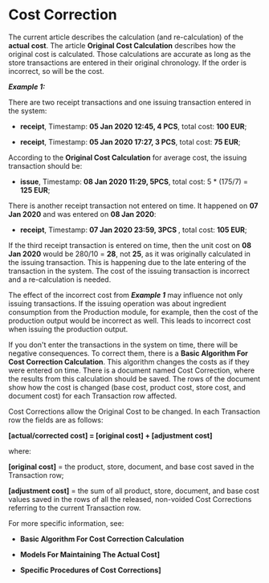 # Cost Correction

The current article describes the calculation (and re-calculation) of the <b>actual cost</b>. The article <b>Original Cost Calculation</b> describes how the </b>original cost</b> is calculated. Those calculations are accurate as long as the store transactions are entered in their original chronology. If the order is incorrect, so will be the cost.

<b><i>Example 1:</b></i>

There are two receipt transactions and one issuing transaction entered in the system:

- <b>receipt</b>, Timestamp: <b>05 Jan 2020 12:45, 4 PCS</b>, total cost: <b>100 EUR</b>;

- <b>receipt</b>, Timestamp: <b>05 Jan 2020 17:27, 3 PCS</b>, total cost: <b>75 EUR</b>;

According to the <b>Original Cost Calculation</b> for average cost, the issuing transaction should be:

- <b>issue</b>, Timestamp: <b>08 Jan 2020 11:29, 5PCS</b>, total cost: 5 * (175/7) = <b>125 EUR</b>;

There is another receipt transaction not entered on time. It happened on <b>07 Jan 2020</b>  and was entered on <b>08 Jan 2020</b>:

- <b>receipt</b>, Timestamp: <b>07 Jan 2020 23:59, 3PCS </b>, total cost: <b>105 EUR</b>;

If the third receipt transaction is entered on time, then the unit cost on <b>08 Jan 2020</b> would be 280/10 = <b>28</b>, not <b>25</b>, as it was originally calculated in the issuing transaction. This is happening due to the late entering of the transaction in the system. The cost of the issuing transaction is incorrect and a re-calculation is needed.

The effect of the incorrect cost from <b><i>Example 1</b></i> may influence not only issuing transactions. If the issuing operation was about ingredient consumption from the Production module, for example, then the cost of the production output would be incorrect as well. This leads to incorrect cost when issuing the production output.

If you don't enter the transactions in the system on time, there will be negative consequences. To correct them, there is a <b>Basic Algorithm For Cost Correction Calculation</b>. This algorithm changes the costs as if they were entered on time. There is a document named Cost Correction, where the results from this calculation should be saved. Тhe rows of the document show how the cost is changed (base cost, product cost, store cost, and document cost) for each Transaction row affected.

Cost Corrections allow the Original Cost to be changed. In each Transaction row the fields are as follows:

<b>[actual/corrected cost] = [original cost] + [adjustment cost]</b>

where:

<b>[original cost]</b> = the product, store, document, and base cost saved in the Transaction row;

<b>[adjustment cost]</b> = the sum of all product, store, document, and base cost values saved in the rows of all the released, non-voided Cost Corrections referring to the current Transaction row.

For more specific information, see:

- <b>Basic Algorithm For Cost Correction Calculation</b>

- <b>Models For Maintaining The Actual Cost]</b>

- <b>Specific Procedures of Cost Corrections]</b>

